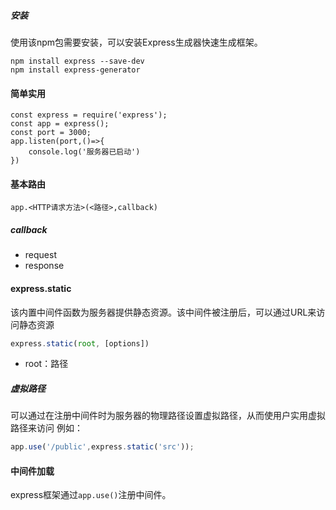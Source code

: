 ##### 安装
使用该npm包需要安装，可以安装Express生成器快速生成框架。
```npm
npm install express --save-dev
npm install express-generator
```
#### 简单实用
```
const express = require('express');
const app = express();
const port = 3000;
app.listen(port,()=>{
	console.log('服务器已启动')
})
```
#### 基本路由
`app.<HTTP请求方法>(<路径>,callback)`
##### callback
- request
- response
#### express.static
该内置中间件函数为服务器提供静态资源。该中间件被注册后，可以通过URL来访问静态资源
```js
express.static(root, [options])
```
- root：路径
##### 虚拟路径
可以通过在注册中间件时为服务器的物理路径设置虚拟路径，从而使用户实用虚拟路径来访问
例如：
```js
app.use('/public',express.static('src'));
```
#### 中间件加载
express框架通过`app.use()`注册中间件。